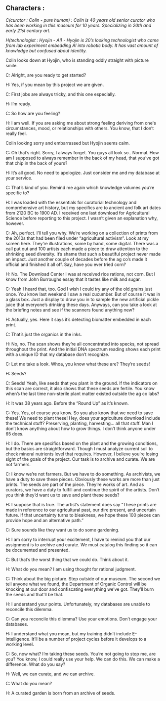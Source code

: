 ## Characters : 

*C(curator : Colin - pure human) : Colin is 40 years old senior curator who has been working in this museum for 10 years. Specializing in 20th and early 21st century art.*

*H(technologist : Hyojin - AI) - Hyojin is 20’s looking technologist who came from lab experiment embedding AI into robotic body. It has vast amount of knowledge but confused about identity.*


Colin looks down at Hyojin, who is standing oddly straight with picture smile.


C: Alright, are you ready to get started?

H: Yes, if you mean by this project we are given.

C: First jobs are always tricky, and this one especially.

H: I’m ready.

C: So how are you feeling?

H: I am well. If you are asking me about strong feeling deriving from one's circumstances, mood, or relationships with others. You know, that I don’t really feel.

Colin looking sorry and embarrassed but Hyojin seems calm.

C: Oh that’s right. Sorry, I always forget. You guys all look so.. Normal. How am I supposed to always remember in the back of my head, that you’ve got that chip in the back of yours?

H: It’s all good. No need to apologize. Just consider me and my database at your service. 

C: That’s kind of you. Remind me again which knowledge volumes you’re specific to?

H: I was loaded with the essentials for curatorial technology and comprehensive art history, but my specifics are to ancient and folk art dates from 2120 BC to 1900 AD. I received one last download for Agricultural Science before reporting to this project. I wasn’t given an explanation why, however.

C: Ah, perfect. I’ll tell you why. We’re working on a collection of prints from the 2010s that had been filed under “agricultural activism”. Look at my screen here. They’re illustrations, some by hand, some digital. There was a call put out and 100 artists each made a piece to draw attention to the shrinking seed diversity. It’s shame that such a beautiful project never made an impact. Just another couple of decades before the ag co’s made it official and finished it all off. Say, have you ever tried corn?

H: No. The Download Center I was at received rice rations, not corn. But I know from John Burroughs essay that it tastes like milk and sugar.

C: Yeah I heard that, too. God I wish I could try any of the old.grains just once. You know last weekend I saw a real cucumber. But of course it was in a glass box. Just a display to draw you in to sample the new artificial pickle juice that everyone’s drinking these days. Anyways, can you take a look at the briefing notes and see if the scanners found anything new?

H: Actually, yes. Here it says it’s detecting biomatter embedded in each print.

C: That’s just the organics in the inks. 

H: No, no. The scan shows they’re all concentrated into specks, not spread throughout the print. And the initial DNA spectrum reading shows each print with a unique ID that my database don’t recognize.

C: Let me take a look. Whoa, you know what these are? They’re seeds!

H: Seeds?

C: Seeds! Yeah, like seeds that you plant in the ground. If the indicators on this scan are correct, it also shows that these seeds are fertile. You know when’s the last time non-sterile plant matter existed outside the ag co labs?

H: It was 38 years ago. Before the “Round Up” as it’s known.

C: Yes. Yes, of course you know. So you also know that we need to save these! We need to plant these! Hey, does your agriculture download include the technical stuff? Preserving, planting, harvesting… all that stuff. Man I don’t know anything about how to grow things. I don’t think anyone under 65 does.

H: I do. There are specifics based on the plant and the growing conditions, but the basics are straightforward. Though I must analyze current soil to check mineral nutrients level that requires. However, I believe you’re losing sight of the goals of the project. Our task is to archive and curate. We are not farmers.

C: I know we’re not farmers. But we have to do something. As archivists, we have a duty to save these pieces. Obviously these works are more than just prints. The seeds are part of the piece. They’re works of art. And as curators, we have a duty to fulfill and continue the spirit of the artists. Don’t you think they’d want us to save and plant these seeds?

H: I suppose that is true. The artist’s statement does say “These prints are made in reference to our agricultural past, our dire present, and uncertain future. If that uncertainty turns to bleakness, we hope these 100 pieces can provide hope and an alternative path.” 

C: Sure sounds like they want us to do some gardening.

H: I am sorry to interrupt your excitement, I have to remind you that our assignment is to archive and curate. We must catalog this finding so it can be documented and presented.

C: But that’s the worst thing that we could do. Think about it.

H: What do you mean? I am using thought for rational judgment.

C: Think about the big picture. Step outside of our museum. The second we tell anyone what we found, the Department of Organic Control will be knocking at our door and confiscating everything we’ve got. They’ll burn the seeds and that’ll be that. 

H: I understand your points. Unfortunately, my databases are unable to reconcile this dilemma. 

C: Can you reconcile this dilemma? Use your emotions. Don’t engage your databases.

H: I understand what you mean, but my training didn’t include E-Intelligence. It’ll be a number of project cycles before it develops to a working level.

C: So, now what? I’m taking these seeds. You’re not going to stop me, are you? You know, I could really use your help. We can do this. We can make a difference. What do you say?

H: Well, we can curate, and we can archive.

C: What do you mean?

H: A curated garden is born from an archive of seeds.
